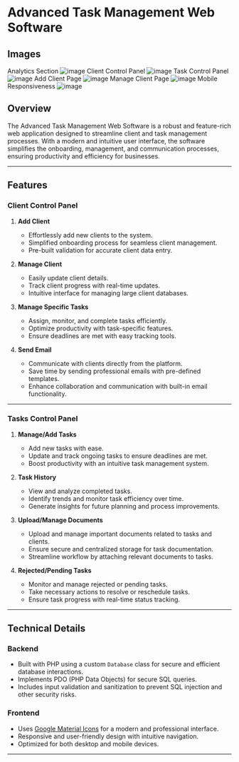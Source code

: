 # Advanced Task Management Web Software
## Images 
Analytics Section
![image](https://github.com/user-attachments/assets/61344ba6-7d22-42b5-bea8-fb8adf2ad651)
Client Control Panel
![image](https://github.com/user-attachments/assets/605bdb23-266e-438e-9a88-8eff8f370f71)
Task Control Panel
![image](https://github.com/user-attachments/assets/7e36acd7-12bf-4179-9e29-7ded6c731ea6)
Add Client Page
![image](https://github.com/user-attachments/assets/29ff62c5-77ce-49b7-8bcb-f01797783aed)
Manage Client Page
![image](https://github.com/user-attachments/assets/21f13736-de05-42fe-ad01-2e98c0488c31)
Mobile Responsiveness
![image](https://github.com/user-attachments/assets/b02719fb-a88c-4dfd-891e-ef7920582b15)

## Overview
The Advanced Task Management Web Software is a robust and feature-rich web application designed to streamline client and task management processes. With a modern and intuitive user interface, the software simplifies the onboarding, management, and communication processes, ensuring productivity and efficiency for businesses.

---

## Features

### **Client Control Panel**
1. **Add Client**
   - Effortlessly add new clients to the system.
   - Simplified onboarding process for seamless client management.
   - Pre-built validation for accurate client data entry.

2. **Manage Client**
   - Easily update client details.
   - Track client progress with real-time updates.
   - Intuitive interface for managing large client databases.

3. **Manage Specific Tasks**
   - Assign, monitor, and complete tasks efficiently.
   - Optimize productivity with task-specific features.
   - Ensure deadlines are met with easy tracking tools.

4. **Send Email**
   - Communicate with clients directly from the platform.
   - Save time by sending professional emails with pre-defined templates.
   - Enhance collaboration and communication with built-in email functionality.

---

### **Tasks Control Panel**
1. **Manage/Add Tasks**
   - Add new tasks with ease.
   - Update and track ongoing tasks to ensure deadlines are met.
   - Boost productivity with an intuitive task management system.

2. **Task History**
   - View and analyze completed tasks.
   - Identify trends and monitor task efficiency over time.
   - Generate insights for future planning and process improvements.

3. **Upload/Manage Documents**
   - Upload and manage important documents related to tasks and clients.
   - Ensure secure and centralized storage for task documentation.
   - Streamline workflow by attaching relevant documents to tasks.

4. **Rejected/Pending Tasks**
   - Monitor and manage rejected or pending tasks.
   - Take necessary actions to resolve or reschedule tasks.
   - Ensure task progress with real-time status tracking.

---

## Technical Details

### **Backend**
- Built with PHP using a custom `Database` class for secure and efficient database interactions.
- Implements PDO (PHP Data Objects) for secure SQL queries.
- Includes input validation and sanitization to prevent SQL injection and other security risks.

### **Frontend**
- Uses [Google Material Icons](https://fonts.google.com/icons) for a modern and professional interface.
- Responsive and user-friendly design with intuitive navigation.
- Optimized for both desktop and mobile devices.

---

